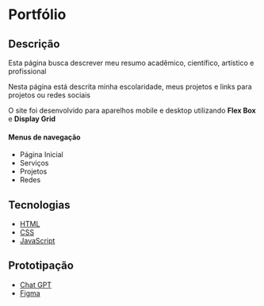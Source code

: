 # Portfólio
<h2> Descrição </h2>
<p> Esta página busca descrever meu resumo acadêmico, científico, artístico e profissional</p>
<p> Nesta página está descrita minha escolaridade, meus projetos e links para projetos ou redes sociais</p>
<p> O site foi desenvolvido para aparelhos mobile e desktop utilizando <b>Flex Box</b> e <b>Display Grid</b></p>
<h4> Menus de navegação </h4>
<ul>
  <li> Página Inicial </li>
  <li> Serviços </li>
  <li> Projetos </li>
  <li> Redes </li>
</ul>
<h2> Tecnologias </h2>
<ul>
  <li> <a href="https://html.com/html5/"> HTML </a> </li>
  <li> <a href="https://www.w3schools.com/Css/"> CSS </a> </li>
  <li> <a href="https://www.javascript.com/"> JavaScript </a> </li>
</ul>
<h2> Prototipação </h2>
<ul>
  <li> <a href="https://chat.openai.com/"> Chat GPT </a> </li>
  <li> <a href="https://www.figma.com/"> Figma </a> </li>
</ul>